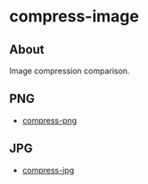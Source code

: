 # compress-image

## About

Image compression comparison.

## PNG

+ [compress-png](/compress-png)

## JPG

+ [compress-jpg](/compress-jpg)
